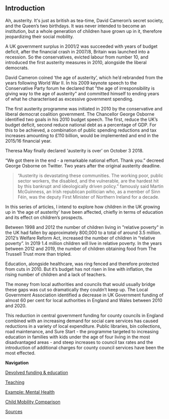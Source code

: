 ## Introduction

Ah, austerity. It's just as british as tea-time, David Cameron’s secret society, and the Queen’s two birthdays. It was never intended to become an institution, but a whole generation of children have grown up in it, therefore jeopardizing their social mobility.   

A UK government surplus in 2001/2 was succeeded with years of budget deficit, after the financial crash in 2007/8, Britain was launched into a recession. So the conservatives, evicted labour from number 10, and introduced the first austerity measures in 2010, alongside the liberal democrats.

David Cameron coined ‘the age of austerity’, which he’d rebranded from the years following World War II. In his 2009 keynote speech to the Conservative Party forum he declared that "the age of irresponsibility is giving way to the age of austerity" and committed himself to ending years of what he characterised as excessive government spending.

The first austerity programme was initiated in 2010 by the conservative and liberal democrat coalition government. The Chancellor George Osborne identified two goals in his 2010 budget speech. The first, reduce the UK’s budget deficit, second reduce national debt as a percentage of GDP. For this to be achieved, a combination of public spending reductions and tax increases amounting to £110 billion, would be implemented and end in the 2015/16 financial year.

Theresa May finally declared ‘austerity is over’ on October 3 2018. 

“We got there in the end - a remarkable national effort. Thank you.” decreed George Osborne on Twitter. Two years after the original austerity deadline. 

>“Austerity is devastating these communities. The working poor, public sector workers, the disabled, and the vulnerable, are the hardest hit by this bankrupt and ideologically driven policy.” famously said Martin McGuinness, an Irish republican politician who, as a member of Sinn Féin, was the deputy First Minister of Northern Ireland for a decade.

In this series of articles, I intend to explore how children in the UK growing up in ‘the age of austerity’ have been affected, chiefly in terms of education and its effect on children’s prospects. 

Between 1998 and 2012 the number of children living in "relative poverty" in the UK had fallen by approximately 800,000 to a total of around 3.5 million. 2012’s Welfare Reform Act, increased the number of children in “relative poverty”. In 2019 1.4 million children will live in relative poverty.  In the years between 2012 and 2019, the number of children obtaining food from The Trussell Trust more than tripled. 

Education, alongside healthcare, was ring fenced and therefore protected from cuts in 2010. But it’s budget has not risen in line with inflation, the rising number of children and a lack of teachers. 

The money from local authorities and councils that would usually bridge these gaps was cut so dramatically they couldn’t keep up. The Local Government Association identified a decrease
in UK Government funding of almost 60 per cent for local authorities in England and Wales between 2010 and 2020. 

This reduction in central government funding for county councils in England combined with an increasing demand for social care services has caused reductions in a variety of local expenditure. Public libraries, bin collections, road maintenance, and Sure Start - the programme targeted to increasing education in families with kids under the age of four living in the most disadvantaged areas - and steep increases to council tax rates and the introduction of additional charges for county council services have been the most effected.

**Navigation**

[Devolved funding & education](https://leiareid.github.io/funding/)

[Teaching](https://leiareid.github.io/teaching/)

[Example: Mental Health](https://leiareid.github.io/health/)

[Child Mobility Comparison](https://leiareid.github.io/comparison/)

[Sources](https://leiareid.github.io/sources/)


